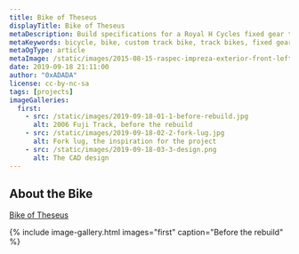 ```yaml
---
title: Bike of Theseus
displayTitle: Bike of Theseus
metaDescription: Build specifications for a Royal H Cycles fixed gear track bike
metaKeywords: bicycle, bike, custom track bike, track bikes, fixed gear, fixie
metaOgType: article
metaImage: /static/images/2015-08-15-raspec-impreza-exterior-front-left-01-far.jpg
date: 2019-09-18 21:11:00
author: "0xADADA"
license: cc-by-nc-sa
tags: [projects]
imageGalleries:
  first:
    - src: /static/images/2019-09-18-01-1-before-rebuild.jpg
      alt: 2006 Fuji Track, before the rebuild
    - src: /static/images/2019-09-18-02-2-fork-lug.jpg
      alt: Fork lug, the inspiration for the project
    - src: /static/images/2019-09-18-03-3-design.png
      alt: The CAD design
---
```


## About the Bike

[Bike of Theseus](https://en.wikipedia.org/wiki/Ship_of_Theseus)

{% include image-gallery.html images="first" caption="Before the rebuild" %}
